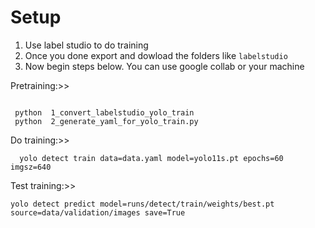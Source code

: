
# Setup
1. Use label studio to do training
2. Once you done export and dowload the folders like `labelstudio`
3. Now begin steps below. You can use google collab or your machine

Pretraining:>>
``` 
 
 python  1_convert_labelstudio_yolo_train 
 python  2_generate_yaml_for_yolo_train.py 

```

Do training:>> 
```
  yolo detect train data=data.yaml model=yolo11s.pt epochs=60 imgsz=640
```
Test training:>> 
```
yolo detect predict model=runs/detect/train/weights/best.pt source=data/validation/images save=True

```